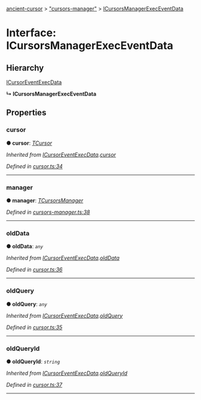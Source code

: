[ancient-cursor](../README.md) > ["cursors-manager"](../modules/_cursors_manager_.md) > [ICursorsManagerExecEventData](../interfaces/_cursors_manager_.icursorsmanagerexeceventdata.md)



# Interface: ICursorsManagerExecEventData

## Hierarchy


 [ICursorEventExecData](_cursor_.icursoreventexecdata.md)

**↳ ICursorsManagerExecEventData**








## Properties
<a id="cursor"></a>

###  cursor

**●  cursor**:  *[TCursor](../modules/_cursor_.md#tcursor)* 

*Inherited from [ICursorEventExecData](_cursor_.icursoreventexecdata.md).[cursor](_cursor_.icursoreventexecdata.md#cursor)*

*Defined in [cursor.ts:34](https://github.com/AncientSouls/Cursor/blob/e099e34/src/lib/cursor.ts#L34)*





___

<a id="manager"></a>

###  manager

**●  manager**:  *[TCursorsManager](../modules/_cursors_manager_.md#tcursorsmanager)* 

*Defined in [cursors-manager.ts:38](https://github.com/AncientSouls/Cursor/blob/e099e34/src/lib/cursors-manager.ts#L38)*





___

<a id="olddata"></a>

###  oldData

**●  oldData**:  *`any`* 

*Inherited from [ICursorEventExecData](_cursor_.icursoreventexecdata.md).[oldData](_cursor_.icursoreventexecdata.md#olddata)*

*Defined in [cursor.ts:36](https://github.com/AncientSouls/Cursor/blob/e099e34/src/lib/cursor.ts#L36)*





___

<a id="oldquery"></a>

###  oldQuery

**●  oldQuery**:  *`any`* 

*Inherited from [ICursorEventExecData](_cursor_.icursoreventexecdata.md).[oldQuery](_cursor_.icursoreventexecdata.md#oldquery)*

*Defined in [cursor.ts:35](https://github.com/AncientSouls/Cursor/blob/e099e34/src/lib/cursor.ts#L35)*





___

<a id="oldqueryid"></a>

###  oldQueryId

**●  oldQueryId**:  *`string`* 

*Inherited from [ICursorEventExecData](_cursor_.icursoreventexecdata.md).[oldQueryId](_cursor_.icursoreventexecdata.md#oldqueryid)*

*Defined in [cursor.ts:37](https://github.com/AncientSouls/Cursor/blob/e099e34/src/lib/cursor.ts#L37)*





___


